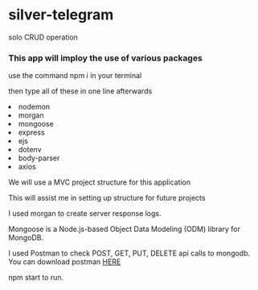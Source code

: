 # silver-telegram

solo CRUD operation

### This app will imploy the use of various packages

<p> use the command npm i in your terminal</p>
<p> then type all of these in one line afterwards </p>
  <li>nodemon</li>
  <li>morgan</li>
  <li>mongoose</li>
  <li>express</li>
  <li>ejs</li>
  <li>dotenv</li>
  <li>body-parser</li>
  <li>axios</li>
  <p></p>
  <p> We will use a MVC project structure for this application</p>
  <p> This will assist me in setting up structure for future projects</p>
  <p></p>
  <p>I used morgan to create server response logs.</p>
  <p> Mongoose is a Node.js-based Object Data Modeling (ODM) library for MongoDB.</p>
  <p></p>
  <p> I used Postman to check POST, GET, PUT, DELETE api calls to mongodb. You can download postman <a href = "https://www.postman.com/downloads/" target="_blank"> HERE</a></p>
  <p> npm start to run.
